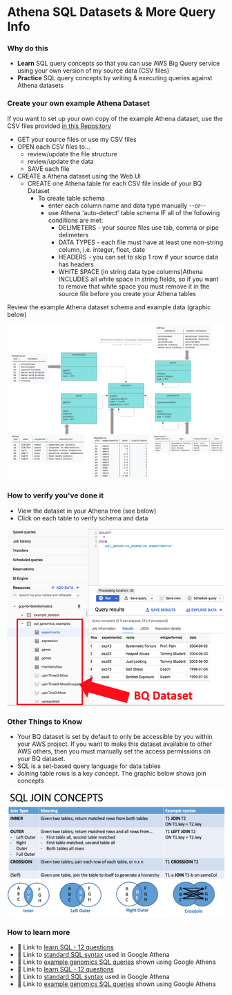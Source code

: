 # Athena SQL Datasets & More Query Info

### Why do this
 - **Learn** SQL query concepts so that you can use AWS Big Query service using your own version of my source data (CSV files)
 - **Practice** SQL query concepts by writing & executing queries against Athena datasets

### Create your own example Athena Dataset

 If you want to set up your own copy of the example Athena dataset, use the CSV files provided [in this Repository](https://github.com/lynnlangit/AWS-for-bioinformatics/tree/master/1_Files_%26_Data/genomic-data-samples/CSV-or-TXT/CSV-for-Athena-lessons)
  - GET your source files or use my CSV files
  - OPEN each CSV files to... 
    - review/update the file structure 
    - review/update the data 
    - SAVE each file
  - CREATE a Athena dataset using the Web UI
    - CREATE one Athena table for each CSV file inside of your BQ Dataset
      - To create table schema
        - enter each column name and data type manually --or-- 
        - use Athena 'auto-detect' table schema IF all of the following conditions are met:
          - DELIMETERS - your source files use tab, comma or pipe delimeters 
          - DATA TYPES - each file must have at least one non-string column, i.e. integer, float, date
          - HEADERS - you can set to skip 1 row if your source data has headers
          - WHITE SPACE (in string data type columns)Athena INCLUDES all white space in string fields, so if you want to remove that white space you must remove it in the source file before you create your Athena tables

Review the example Athena dataset schema and example data (graphic below)

  [![SQL example schema](/images/sql-data-model.png)]()

### How to verify you've done it
 - View the dataset in your Athena tree (see below)
 - Click on each table to verify schema and data

[![BQ Dataset](/images/bq-dataset.png)]()

### Other Things to Know
 - Your BQ dataset is set by default to only be accessible by you within your AWS project.  If you want to make this dataset available to other AWS others, then you must manually set the access permissions on your BQ dataset.
 - SQL is a set-based query language for data tables 
 - Joining table rows is a key concept. The graphic below shows join concepts

[![SQL Keywords](/images/joins.png)]()

### How to learn more
 - 📘 Link to [learn SQL - 12 questions](https://en.wikibooks.org/wiki/Data_Management_in_Bioinformatics/SQL_Exercises)
 - 📘 Link to [standard SQL syntax](https://cloud.google.com/Athena/docs/reference/standard-sql/query-syntax) used in Google Athena  
  - 📘 Link to [example genomics SQL queries](https://codelabs.developers.google.com/codelabs/genomics-vcfbq/#4) shown using Google Athena
 - 📘 Link to [learn SQL - 12 questions](https://en.wikibooks.org/wiki/Data_Management_in_Bioinformatics/SQL_Exercises)
 - 📘 Link to [standard SQL syntax](https://cloud.google.com/Athena/docs/reference/standard-sql/query-syntax) used in Google Athena  
  - 📘 Link to [example genomics SQL queries](https://codelabs.developers.google.com/codelabs/genomics-vcfbq/#4) shown using Google Athena 
 
 